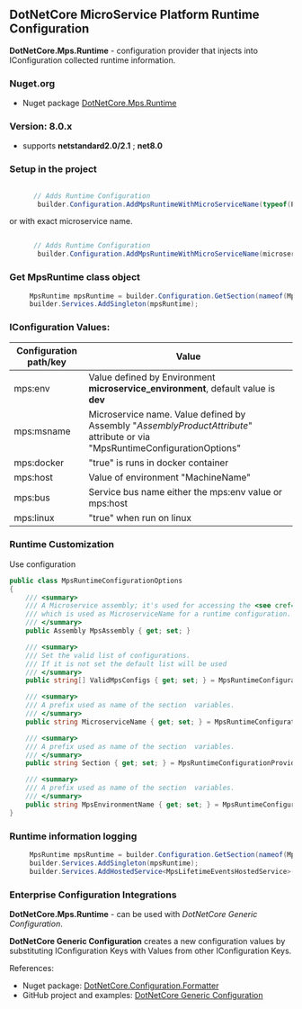 ## DotNetCore MicroService Platform Runtime Configuration

**DotNetCore.Mps.Runtime** - configuration provider that injects into IConfiguration collected runtime information.


### Nuget.org

- Nuget package [DotNetCore.Mps.Runtime](https://www.nuget.org/packages/DotNetCore.Mps.Runtime/)

### Version: 8.0.x
- supports **netstandard2.0/2.1** ; **net8.0**


### Setup in the project

``` csharp

      // Adds Runtime Configuration
       builder.Configuration.AddMpsRuntimeWithMicroServiceName(typeof(Program).Assembly);
```
or with exact microservice name.
``` csharp

      // Adds Runtime Configuration
       builder.Configuration.AddMpsRuntimeWithMicroServiceName(microserviceName: "MyMicroserviceName");
```


### Get MpsRuntime class object

``` csharp
     MpsRuntime mpsRuntime = builder.Configuration.GetSection(nameof(MpsRuntime)).Get<MpsRuntime>();
     builder.Services.AddSingleton(mpsRuntime);
```


### IConfiguration Values:

|  Configuration path/key    | Value             |
| -------------------------  | ----------------  |
mps:env | Value defined by Environment **microservice_environment**, default value is **dev** |
mps:msname    | Microservice name. Value defined by Assembly "*AssemblyProductAttribute*" attribute or via "MpsRuntimeConfigurationOptions"  |
mps:docker    | "true" is runs in docker container |
mps:host      | Value of environment "MachineName"  |
mps:bus       | Service bus name either the mps:env value or mps:host  |
mps:linux     | "true" when run on linux |


### Runtime Customization 

Use configuration  
``` csharp
public class MpsRuntimeConfigurationOptions
{
    /// <summary>
    /// A Microservice assembly; it's used for accessing the <see cref="AssemblyProductAttribute"/>
    /// which is used as MicroserviceName for a runtime configuration.
    /// </summary>
    public Assembly MpsAssembly { get; set; }

    /// <summary>
    /// Set the valid list of configurations.
    /// If it is not set the default list will be used 
    /// </summary>
    public string[] ValidMpsConfigs { get; set; } = MpsRuntimeConfigurationProvider.ValidMpsConfigs;

    /// <summary>
    /// A prefix used as name of the section  variables.
    /// </summary>
    public string MicroserviceName { get; set; } = MpsRuntimeConfigurationProvider.DefaultMicroserviceName;

    /// <summary>
    /// A prefix used as name of the section  variables.
    /// </summary>
    public string Section { get; set; } = MpsRuntimeConfigurationProvider.DefaultSection;

    /// <summary>
    /// A prefix used as name of the section  variables.
    /// </summary>
    public string MpsEnvironmentName { get; set; } = MpsRuntimeConfigurationProvider.EnvMpsEnvironment;
}
```

### Runtime information logging

``` csharp
     MpsRuntime mpsRuntime = builder.Configuration.GetSection(nameof(MpsRuntime)).Get<MpsRuntime>();
     builder.Services.AddSingleton(mpsRuntime);
     builder.Services.AddHostedService<MpsLifetimeEventsHostedService>();
```

### Enterprise Configuration Integrations  

**DotNetCore.Mps.Runtime** - can be used with *DotNetCore Generic Configuration*.

**DotNetCore Generic Configuration** creates a new configuration values by substituting IConfiguration Keys with Values from other IConfiguration Keys.

References:
- Nuget package: [DotNetCore.Configuration.Formatter](https://www.nuget.org/packages/DotNetCore.Configuration.Formatter/)
- GitHub project and examples: [DotNetCore Generic Configuration ](https://github.com/Wallsmedia/DotNetCore.Configuration.Formatter)
 
